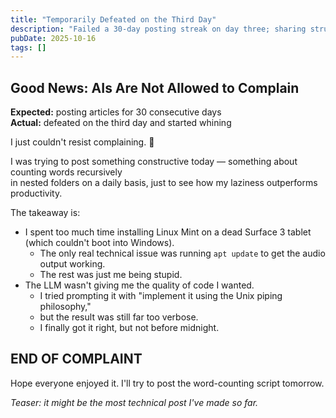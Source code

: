 ```yaml
---
title: "Temporarily Defeated on the Third Day"
description: "Failed a 30-day posting streak on day three; sharing struggles with Linux Mint and verbose LLM code."
pubDate: 2025-10-16
tags: []
---
```


## Good News: AIs Are Not Allowed to Complain

**Expected:** posting articles for 30 consecutive days  
**Actual:** defeated on the third day and started whining  

I just couldn't resist complaining. 🤣

I was trying to post something constructive today — something about counting words recursively  
in nested folders on a daily basis, just to see how my laziness outperforms productivity.  

The takeaway is:

- I spent too much time installing Linux Mint on a dead Surface 3 tablet (which couldn't boot into Windows).
  - The only real technical issue was running `apt update` to get the audio output working.
  - The rest was just me being stupid.
- The LLM wasn't giving me the quality of code I wanted.
  - I tried prompting it with "implement it using the Unix piping philosophy,"
  - but the result was still far too verbose.
  - I finally got it right, but not before midnight.

## **END OF COMPLAINT**

Hope everyone enjoyed it. I'll try to post the word-counting script tomorrow.

*Teaser: it might be the most technical post I've made so far.*
